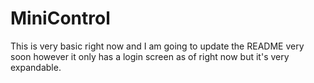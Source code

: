 # MiniControl
This is very basic right now and I am going to update the README very soon
however it only has a login screen as of right now but it's very expandable.
